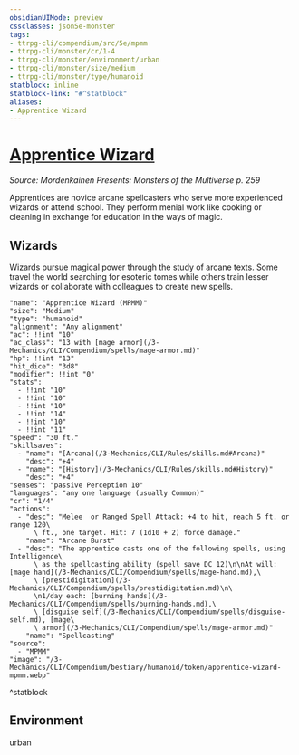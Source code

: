 ```yaml
---
obsidianUIMode: preview
cssclasses: json5e-monster
tags:
- ttrpg-cli/compendium/src/5e/mpmm
- ttrpg-cli/monster/cr/1-4
- ttrpg-cli/monster/environment/urban
- ttrpg-cli/monster/size/medium
- ttrpg-cli/monster/type/humanoid
statblock: inline
statblock-link: "#^statblock"
aliases:
- Apprentice Wizard
---
```

# [Apprentice Wizard](3-Mechanics\CLI\Compendium\bestiary\humanoid/apprentice-wizard-mpmm.md)
*Source: Mordenkainen Presents: Monsters of the Multiverse p. 259*  

Apprentices are novice arcane spellcasters who serve more experienced wizards or attend school. They perform menial work like cooking or cleaning in exchange for education in the ways of magic.

## Wizards

Wizards pursue magical power through the study of arcane texts. Some travel the world searching for esoteric tomes while others train lesser wizards or collaborate with colleagues to create new spells.

```statblock
"name": "Apprentice Wizard (MPMM)"
"size": "Medium"
"type": "humanoid"
"alignment": "Any alignment"
"ac": !!int "10"
"ac_class": "13 with [mage armor](/3-Mechanics/CLI/Compendium/spells/mage-armor.md)"
"hp": !!int "13"
"hit_dice": "3d8"
"modifier": !!int "0"
"stats":
  - !!int "10"
  - !!int "10"
  - !!int "10"
  - !!int "14"
  - !!int "10"
  - !!int "11"
"speed": "30 ft."
"skillsaves":
  - "name": "[Arcana](/3-Mechanics/CLI/Rules/skills.md#Arcana)"
    "desc": "+4"
  - "name": "[History](/3-Mechanics/CLI/Rules/skills.md#History)"
    "desc": "+4"
"senses": "passive Perception 10"
"languages": "any one language (usually Common)"
"cr": "1/4"
"actions":
  - "desc": "Melee  or Ranged Spell Attack: +4 to hit, reach 5 ft. or range 120\
      \ ft., one target. Hit: 7 (1d10 + 2) force damage."
    "name": "Arcane Burst"
  - "desc": "The apprentice casts one of the following spells, using Intelligence\
      \ as the spellcasting ability (spell save DC 12)\n\nAt will: [mage hand](/3-Mechanics/CLI/Compendium/spells/mage-hand.md),\
      \ [prestidigitation](/3-Mechanics/CLI/Compendium/spells/prestidigitation.md)\n\
      \n1/day each: [burning hands](/3-Mechanics/CLI/Compendium/spells/burning-hands.md),\
      \ [disguise self](/3-Mechanics/CLI/Compendium/spells/disguise-self.md), [mage\
      \ armor](/3-Mechanics/CLI/Compendium/spells/mage-armor.md)"
    "name": "Spellcasting"
"source":
  - "MPMM"
"image": "/3-Mechanics/CLI/Compendium/bestiary/humanoid/token/apprentice-wizard-mpmm.webp"
```
^statblock

## Environment

urban